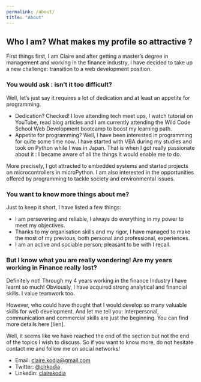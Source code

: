 ```yaml
---
permalink: /about/
title: "About"
---
```


## Who I am? What makes my profile so attractive ?

First things first, I am Claire and after getting a master’s degree in management and working in the finance industry, I have decided to take up a new challenge: transition to a web development position.

### You would ask : isn’t it too difficult?

Well, let’s just say it requires a lot of dedication and at least an appetite for programming. 

* Dedication? Checked! I love attending tech meet ups, I watch tutorial on YouTube, read blog articles and I am currently attending the Wild Code School Web Development bootcamp to boost my learning path. 
* Appetite for programming? Well, I have been interested in programming for quite some time now. I have started with VBA during my studies and took on Python while I was in Japan. That is when I got really passionate about it : I became aware of all the things it would enable me to do.

More precisely, I got attracted to embedded systems and started projects on microcontrollers in microPython. I am also interested in the opportunities offered by programming to tackle society and environmental issues.

### You want to know more things about me?

Just to keep it short, I have listed a few things:

* I am persevering and reliable, I always do everything in my power to meet my objectives. 
* Thanks to my organisation skills and my rigor, I have managed to make the most of my previous, both personal and professional, experiences.
* I am an active and sociable person; pleasant to be with I recall.

### But I know what you are really wondering! Are my years working in Finance really lost?

Definitely not! Through my 4 years working in the finance Industry I have learnt so much! Obviously, I have acquired strong analytical and financial skills. I value teamwork too. 

However, who could have thought that I would develop so many valuable skills for web development. And let me tell you: Interpersonal, communication and commercial skills are just the beginning. You can find more details here [lien].

Well, it seems like we have reached the end of the section but not the end of the topics I wish to discuss. So if you want to know more, do not hesitate contact me and follow me on social networks!

* Email: claire.kodia@gmail.com
* Twitter: [@clrkodia](https://twitter.com/clrkodia)
* Linkedin: [clairekodia](https://www.linkedin.com/in/clairekodia/?locale=en_US)